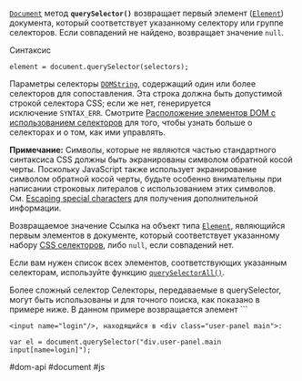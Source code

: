 [`Document`](https://developer.mozilla.org/ru/docs/Web/API/Document) метод **`querySelector()`** возвращает первый элемент ([`Element`](https://developer.mozilla.org/ru/docs/Web/API/Element)) документа, который соответствует указанному селектору или группе селекторов. Если совпадений не найдено, возвращает значение `null`.

Синтаксис
```
element = document.querySelector(selectors);
```

Параметры
селекторы
[`DOMString`](https://developer.mozilla.org/ru/docs/conflicting/Web/JavaScript/Reference/Global_Objects/String_6fa58bba0570d663099f0ae7ae8883ab), содержащий один или более селекторов для сопоставления. Эта строка должна быть допустимой строкой селектора CSS; если же нет, генерируется исключение `SYNTAX_ERR`. Смотрите [Расположение элементов DOM с использованием селекторов](https://developer.mozilla.org/ru/docs/Web/API/Document_object_model/Locating_DOM_elements_using_selectors) для того, чтобы узнать больше о селекторах и о том, как ими управлять.

**Примечание:** Символы, которые не являются частью стандартного синтаксиса CSS должны быть экранированы символом обратной косой черты. Поскольку JavaScript также использует экранирование символом обратной косой черты, будьте особенно внимательны при написании строковых литералов с использованием этих символов. См. [Escaping special characters](https://developer.mozilla.org/ru/docs/Web/API/Document/querySelector#escaping_special_characters) для получения дополнительной информации.

Возвращаемое значение
Ссылка на объект типа [`Element`](https://developer.mozilla.org/ru/docs/Web/API/Element), являющийся первым элементов в документе, который соответствует указанному набору [CSS селекторов](https://developer.mozilla.org/ru/docs/Web/CSS/CSS_Selectors), либо `null`, если совпадений нет.

Если вам нужен список всех элементов, соответствующих указанным селекторам, используйте функцию [`querySelectorAll()`](https://developer.mozilla.org/ru/docs/Web/API/Document/querySelectorAll "querySelectorAll()").

Более сложный селектор
Селекторы, передаваемые в querySelector, могут быть использованы и для точного поиска, как показано в примере ниже. В данном примере возвращается элемент ```

```
<input name="login"/>, находящийся в <div class="user-panel main">:
```

```
var el = document.querySelector("div.user-panel.main input[name=login]");
```

#dom-api #document #js